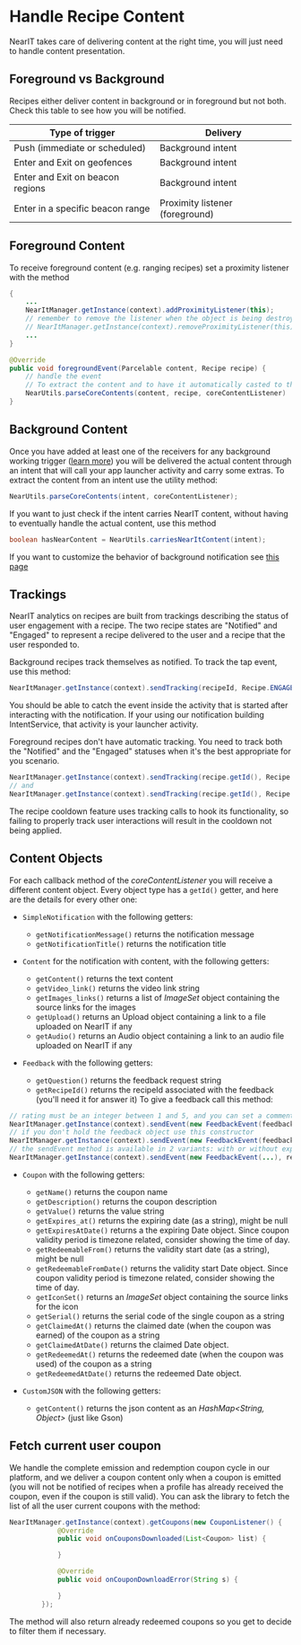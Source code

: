 # Handle Recipe Content

NearIT takes care of delivering content at the right time, you will just need to handle content presentation. 

## Foreground vs Background

Recipes either deliver content in background or in foreground but not both. Check this table to see how you will be notified.

| Type of trigger                  | Delivery           |
|----------------------------------|--------------------|
| Push (immediate or scheduled)    | Background intent  |
| Enter and Exit on geofences      | Background intent  |
| Enter and Exit on beacon regions | Background intent  |
| Enter in a specific beacon range | Proximity listener (foreground) |

## Foreground Content

To receive foreground content (e.g. ranging recipes) set a proximity listener with the method
```java
{
    ...
    NearItManager.getInstance(context).addProximityListener(this);
    // remember to remove the listener when the object is being destroyed with 
    // NearItManager.getInstance(context).removeProximityListener(this);
    ...
}

@Override
public void foregroundEvent(Parcelable content, Recipe recipe) {
    // handle the event
    // To extract the content and to have it automatically casted to the appropriate object type
    NearUtils.parseCoreContents(content, recipe, coreContentListener)
}   
```

## Background Content

Once you have added at least one of the receivers for any background working trigger ([learn more](enable-triggers.md)) you will be delivered the actual content through an intent that will call your app launcher activity and carry some extras.
To extract the content from an intent use the utility method:
```java
NearUtils.parseCoreContents(intent, coreContentListener);
```
If you want to just check if the intent carries NearIT content, without having to eventually handle the actual content, use this method
```java
boolean hasNearContent = NearUtils.carriesNearItContent(intent);
```

If you want to customize the behavior of background notification see [this page](docs/custom-bkg-notification.md)

## Trackings

NearIT analytics on recipes are built from trackings describing the status of user engagement with a recipe. The two recipe states are "Notified" and "Engaged" to represent a recipe delivered to the user and a recipe that the user responded to.

Background recipes track themselves as notified. To track the tap event, use this method:
```java
NearItManager.getInstance(context).sendTracking(recipeId, Recipe.ENGAGED_STATUS);
```
You should be able to catch the event inside the activity that is started after interacting with the notification. If your using our notification building IntentService, that activity is your launcher activity.

Foreground recipes don't have automatic tracking. You need to track both the "Notified" and the "Engaged" statuses when it's the best appropriate for you scenario.
```java
NearItManager.getInstance(context).sendTracking(recipe.getId(), Recipe.NOTIFIED_STATUS);
// and
NearItManager.getInstance(context).sendTracking(recipe.getId(), Recipe.ENGAGED_STATUS);
```
The recipe cooldown feature uses tracking calls to hook its functionality, so failing to properly track user interactions will result in the cooldown not being applied.

## Content Objects

For each callback method of the *coreContentListener* you will receive a different content object. Every object type has a `getId()` getter, and here are the details for every other one:

- `SimpleNotification` with the following getters:
    - `getNotificationMessage()` returns the notification message
    - `getNotificationTitle()` returns the notification title
    
- `Content` for the notification with content, with the following getters:
    - `getContent()` returns the text content
    - `getVideo_link()` returns the video link string
    - `getImages_links()` returns a list of *ImageSet* object containing the source links for the images
    - `getUpload()` returns an Upload object containing a link to a file uploaded on NearIT if any
    - `getAudio()` returns an Audio object containing a link to an audio file uploaded on NearIT if any
    
- `Feedback` with the following getters:
    - `getQuestion()` returns the feedback request string
    - `getRecipeId()` returns the recipeId associated with the feedback (you'll need it for answer it)
To give a feedback call this method:
```java
// rating must be an integer between 1 and 5, and you can set a comment string.
NearItManager.getInstance(context).sendEvent(new FeedbackEvent(feedback, rating, "Awesome"));
// if you don't hold the feedback object use this constructor
NearItManager.getInstance(context).sendEvent(new FeedbackEvent(feedbackId, rating, "Nice", recipeId));
// the sendEvent method is available in 2 variants: with or without explicit callback handler. Example:
NearItManager.getInstance(context).sendEvent(new FeedbackEvent(...), responseHandler);
```
    
- `Coupon` with the following getters:
    - `getName()` returns the coupon name
    - `getDescription()` returns the coupon description
    - `getValue()` returns the value string
    - `getExpires_at()` returns the expiring date (as a string), might be null
    - `getExpiresAtDate()` returns a the expiring Date object. Since coupon validity period is timezone related, consider showing the time of day.
    - `getRedeemableFrom()` returns the validity start date (as a string), might be null
    - `getRedeemableFromDate()` returns the validity start Date object. Since coupon validity period is timezone related, consider showing the time of day.
    - `getIconSet()` returns an *ImageSet* object containing the source links for the icon
    - `getSerial()` returns the serial code of the single coupon as a string
    - `getClaimedAt()` returns the claimed date (when the coupon was earned) of the coupon as a string
    - `getClaimedAtDate()` returns the claimed Date object.
    - `getRedeemedAt()` returns the redeemed date (when the coupon was used) of the coupon as a string
    - `getRedeemedAtDate()` returns the redeemed Date object.
    
- `CustomJSON` with the following getters:
    - `getContent()` returns the json content as an *HashMap<String, Object>* (just like Gson)

## Fetch current user coupon

We handle the complete emission and redemption coupon cycle in our platform, and we deliver a coupon content only when a coupon is emitted (you will not be notified of recipes when a profile has already received the coupon, even if the coupon is still valid).
You can ask the library to fetch the list of all the user current coupons with the method:
```java
NearItManager.getInstance(context).getCoupons(new CouponListener() {
            @Override
            public void onCouponsDownloaded(List<Coupon> list) {

            }

            @Override
            public void onCouponDownloadError(String s) {

            }
        });
```
The method will also return already redeemed coupons so you get to decide to filter them if necessary.


